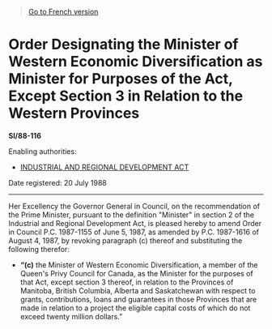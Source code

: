 > [Go to French version](/fr/Règlements/Textes%20réglementaires/88/116.md)

# Order Designating the Minister of Western Economic Diversification as Minister for Purposes of the Act, Except Section 3 in Relation to the Western Provinces

**SI/88-116**

Enabling authorities: 
- [INDUSTRIAL AND REGIONAL DEVELOPMENT ACT](/en/Acts/Revised%20Statutes%20of%20Canada/I/I-8.md)

Date registered: 20 July 1988

----------



Her Excellency the Governor General in Council, on the recommendation of the Prime Minister, pursuant to the definition "Minister" in section 2 of the Industrial and Regional Development Act, is pleased hereby to amend Order in Council P.C. 1987-1155 of June 5, 1987, as amended by P.C. 1987-1616 of August 4, 1987, by revoking paragraph (c) thereof and substituting the following therefor:





- **“(c)** the Minister of Western Economic Diversification, a member of the Queen's Privy Council for Canada, as the Minister for the purposes of that Act, except section 3 thereof, in relation to the Provinces of Manitoba, British Columbia, Alberta and Saskatchewan with respect to grants, contributions, loans and guarantees in those Provinces that are made in relation to a project the eligible capital costs of which do not exceed twenty million dollars.”






